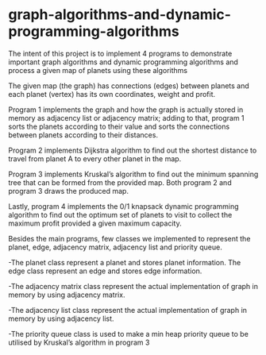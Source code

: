 # graph-algorithms-and-dynamic-programming-algorithms
The intent of this project is to implement 4 programs to demonstrate important graph algorithms and dynamic programming algorithms and process a given map of planets using these algorithms

The given map (the graph) has connections (edges) between planets and each planet
(vertex) has its own coordinates, weight and profit.

Program 1 implements the graph and how the
graph is actually stored in memory as adjacency list or adjacency matrix; adding to that, program 1
sorts the planets according to their value and sorts the connections between planets according to
their distances.

Program 2 implements Dijkstra algorithm to find out the shortest distance to travel
from planet A to every other planet in the map. 

Program 3 implements Kruskal’s algorithm to find
out the minimum spanning tree that can be formed from the provided map. Both program 2 and
program 3 draws the produced map. 


Lastly, program 4 implements the 0/1 knapsack dynamic
programming algorithm to find out the optimum set of planets to visit to collect the maximum profit
provided a given maximum capacity. 

Besides the main programs, few classes we implemented to
represent the planet, edge, adjacency matrix, adjacency list and priority queue. 

  -The planet class represent a planet and stores planet information. The edge class represent an edge and stores
   edge information. 

  -The adjacency matrix class represent the actual implementation of graph in
   memory by using adjacency matrix. 

  -The adjacency list class represent the actual implementation of
   graph in memory by using adjacency list. 

  -The priority queue class is used to make a min heap
   priority queue to be utilised by Kruskal’s algorithm in program 3

